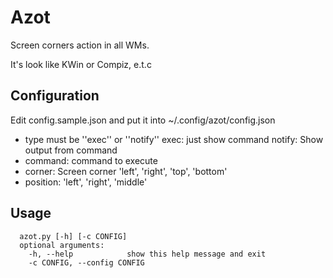 # Azot

Screen corners action in all WMs.

It's look like KWin or Compiz, e.t.c

## Configuration

Edit config.sample.json and put it into ~/.config/azot/config.json

* type must be ''exec'' or ''notify''
  exec: just show command
  notify: Show output from command
* command: command to execute
* corner: Screen corner 'left', 'right', 'top', 'bottom'
* position: 'left', 'right', 'middle'

## Usage
```
  azot.py [-h] [-c CONFIG]
  optional arguments:
    -h, --help            show this help message and exit
    -c CONFIG, --config CONFIG
```

